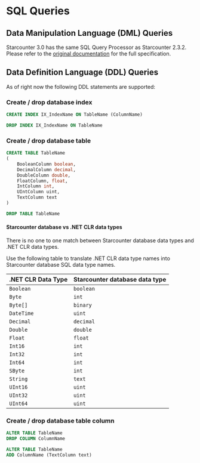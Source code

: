# SQL Queries

## Data Manipulation Language \(DML\) Queries

Starcounter 3.0 has the same SQL Query Processor as Starcounter 2.3.2. Please refer to the [original documentation](https://docs.starcounter.io/v/2.3.2/guides/sql) for the full specification.

## Data Definition Language \(DDL\) Queries

As of right now the following DDL statements are supported:

### Create / drop database index

```sql
CREATE INDEX IX_IndexName ON TableName (ColumnName)
```

```sql
DROP INDEX IX_IndexName ON TableName
```

### Create / drop database table

```sql
CREATE TABLE TableName
(
    BooleanColumn boolean,
    DecimalColumn decimal,
    DoubleColumn double,
    FloatColumn, float,
    IntColumn int,
    UIntColumn uint,
    TextColumn text
)
```

```sql
DROP TABLE TableName
```

#### Starcounter database vs .NET CLR data types

There is no one to one match between Starcounter database data types and .NET CLR data types.

Use the following table to translate .NET CLR data type names into Starcounter database SQL data type names.

| .NET CLR Data Type | Starcounter database data type |
| :--- | :--- |
| `Boolean` | `boolean` |
| `Byte` | `int` |
| `Byte[]` | `binary` |
| `DateTime` | `uint` |
| `Decimal` | `decimal` |
| `Double` | `double` |
| `Float` | `float` |
| `Int16` | `int` |
| `Int32` | `int` |
| `Int64` | `int` |
| `SByte` | `int` |
| `String` | `text` |
| `UInt16` | `uint` |
| `UInt32` | `uint` |
| `UInt64` | `uint` |

### Create / drop database table column

```sql
ALTER TABLE TableName
DROP COLUMN ColumnName
```

```sql
ALTER TABLE TableName
ADD ColumnName (TextColumn text)
```

